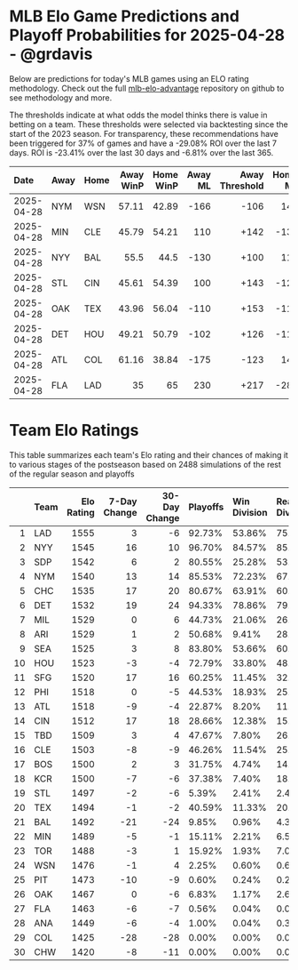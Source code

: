 # MLB Elo Game Predictions and Playoff Probabilities for 2025-04-28 - @grdavis
Below are predictions for today's MLB games using an ELO rating methodology. Check out the full [mlb-elo-advantage](https://github.com/grdavis/mlb-elo-advantage) repository on github to see methodology and more.

The thresholds indicate at what odds the model thinks there is value in betting on a team. These thresholds were selected via backtesting since the start of the 2023 season. For transparency, these recommendations have been triggered for 37% of games and have a -29.08% ROI over the last 7 days. ROI is -23.41% over the last 30 days and -6.81% over the last 365.

| Date       | Away   | Home   |   Away WinP |   Home WinP |   Away ML |   Away Threshold |   Home ML |   Home Threshold |
|:-----------|:-------|:-------|------------:|------------:|----------:|-----------------:|----------:|-----------------:|
| 2025-04-28 | NYM    | WSN    |       57.11 |       42.89 |      -166 |             -106 |       140 |             +159 |
| 2025-04-28 | MIN    | CLE    |       45.79 |       54.21 |       110 |             +142 |      -130 |             +105 |
| 2025-04-28 | NYY    | BAL    |       55.5  |       44.5  |      -130 |             +100 |       110 |             +149 |
| 2025-04-28 | STL    | CIN    |       45.61 |       54.39 |       100 |             +143 |      -120 |             +104 |
| 2025-04-28 | OAK    | TEX    |       43.96 |       56.04 |      -110 |             +153 |      -110 |             -102 |
| 2025-04-28 | DET    | HOU    |       49.21 |       50.79 |      -102 |             +126 |      -118 |             +119 |
| 2025-04-28 | ATL    | COL    |       61.16 |       38.84 |      -175 |             -123 |       145 |             +186 |
| 2025-04-28 | FLA    | LAD    |       35    |       65    |       230 |             +217 |      -285 |             -141 |

# Team Elo Ratings
This table summarizes each team's Elo rating and their chances of making it to various stages of the postseason based on 2488 simulations of the rest of the regular season and playoffs

|    | Team   |   Elo Rating |   7-Day Change |   30-Day Change | Playoffs   | Win Division   | Reach Div. Rd.   | Reach CS   | Reach WS   | Win WS   |
|---:|:-------|-------------:|---------------:|----------------:|:-----------|:---------------|:-----------------|:-----------|:-----------|:---------|
|  1 | LAD    |         1555 |              3 |              -6 | 92.73%     | 53.86%         | 75.72%           | 43.93%     | 26.61%     | 16.12%   |
|  2 | NYY    |         1545 |             16 |              10 | 96.70%     | 84.57%         | 85.89%           | 52.89%     | 31.43%     | 17.28%   |
|  3 | SDP    |         1542 |              6 |               2 | 80.55%     | 25.28%         | 53.26%           | 26.17%     | 14.67%     | 8.20%    |
|  4 | NYM    |         1540 |             13 |              14 | 85.53%     | 72.23%         | 67.73%           | 37.42%     | 18.09%     | 9.93%    |
|  5 | CHC    |         1535 |             17 |              20 | 80.67%     | 63.91%         | 60.37%           | 30.63%     | 14.43%     | 7.48%    |
|  6 | DET    |         1532 |             19 |              24 | 94.33%     | 78.86%         | 79.22%           | 43.69%     | 22.51%     | 10.57%   |
|  7 | MIL    |         1529 |              0 |               6 | 44.73%     | 21.06%         | 26.25%           | 11.29%     | 5.39%      | 3.09%    |
|  8 | ARI    |         1529 |              1 |               2 | 50.68%     | 9.41%          | 28.46%           | 13.67%     | 6.47%      | 3.26%    |
|  9 | SEA    |         1525 |              3 |               8 | 83.80%     | 53.66%         | 60.09%           | 29.42%     | 14.27%     | 6.11%    |
| 10 | HOU    |         1523 |             -3 |              -4 | 72.79%     | 33.80%         | 48.39%           | 23.47%     | 11.78%     | 4.86%    |
| 11 | SFG    |         1520 |             17 |              16 | 60.25%     | 11.45%         | 32.11%           | 14.23%     | 6.31%      | 2.69%    |
| 12 | PHI    |         1518 |              0 |              -5 | 44.53%     | 18.93%         | 25.56%           | 10.97%     | 3.90%      | 1.93%    |
| 13 | ATL    |         1518 |             -9 |              -4 | 22.87%     | 8.20%          | 11.62%           | 4.66%      | 1.93%      | 0.80%    |
| 14 | CIN    |         1512 |             17 |              18 | 28.66%     | 12.38%         | 15.59%           | 5.91%      | 1.85%      | 0.68%    |
| 15 | TBD    |         1509 |              3 |               4 | 47.67%     | 7.80%          | 26.21%           | 10.21%     | 3.90%      | 1.65%    |
| 16 | CLE    |         1503 |             -8 |              -9 | 46.26%     | 11.54%         | 25.60%           | 10.69%     | 4.42%      | 1.93%    |
| 17 | BOS    |         1500 |              2 |               3 | 31.75%     | 4.74%          | 14.99%           | 6.51%      | 2.85%      | 1.05%    |
| 18 | KCR    |         1500 |             -7 |              -6 | 37.38%     | 7.40%          | 18.21%           | 7.11%      | 2.97%      | 0.84%    |
| 19 | STL    |         1497 |             -2 |              -6 | 5.39%      | 2.41%          | 2.41%            | 0.84%      | 0.24%      | 0.08%    |
| 20 | TEX    |         1494 |             -1 |              -2 | 40.59%     | 11.33%         | 20.50%           | 8.36%      | 3.09%      | 0.80%    |
| 21 | BAL    |         1492 |            -21 |             -24 | 9.85%      | 0.96%          | 4.30%            | 1.65%      | 0.80%      | 0.20%    |
| 22 | MIN    |         1489 |             -5 |              -1 | 15.11%     | 2.21%          | 6.59%            | 2.65%      | 0.88%      | 0.32%    |
| 23 | TOR    |         1488 |             -3 |               1 | 15.92%     | 1.93%          | 7.07%            | 2.53%      | 0.96%      | 0.08%    |
| 24 | WSN    |         1476 |             -1 |               4 | 2.25%      | 0.60%          | 0.64%            | 0.24%      | 0.08%      | 0.04%    |
| 25 | PIT    |         1473 |            -10 |              -9 | 0.60%      | 0.24%          | 0.20%            | 0.04%      | 0.04%      | 0.00%    |
| 26 | OAK    |         1467 |              0 |              -6 | 6.83%      | 1.17%          | 2.61%            | 0.68%      | 0.12%      | 0.00%    |
| 27 | FLA    |         1463 |             -6 |              -7 | 0.56%      | 0.04%          | 0.08%            | 0.00%      | 0.00%      | 0.00%    |
| 28 | ANA    |         1449 |             -6 |              -4 | 1.00%      | 0.04%          | 0.32%            | 0.12%      | 0.00%      | 0.00%    |
| 29 | COL    |         1425 |            -28 |             -28 | 0.00%      | 0.00%          | 0.00%            | 0.00%      | 0.00%      | 0.00%    |
| 30 | CHW    |         1420 |             -8 |             -11 | 0.00%      | 0.00%          | 0.00%            | 0.00%      | 0.00%      | 0.00%    |